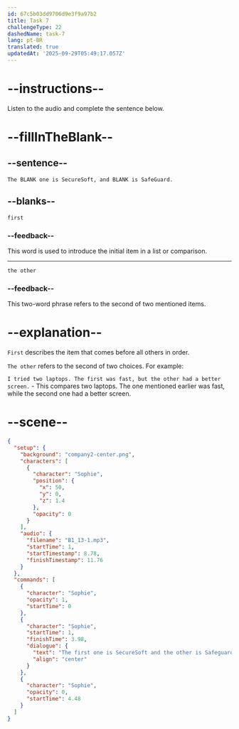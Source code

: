 ```yaml
---
id: 67c5b03dd9706d9e3f9a97b2
title: Task 7
challengeType: 22
dashedName: task-7
lang: pt-BR
translated: true
updatedAt: '2025-09-29T05:49:17.057Z'
---
```


<!-- (audio) Sophie: The first one is SecureSoft, and the other is SafeGuard. -->

# --instructions--

Listen to the audio and complete the sentence below.

# --fillInTheBlank--

## --sentence--

`The BLANK one is SecureSoft, and BLANK is SafeGuard.`

## --blanks--

`first`

### --feedback--

This word is used to introduce the initial item in a list or comparison.

---

`the other`

### --feedback--

This two-word phrase refers to the second of two mentioned items.

# --explanation--

`First` describes the item that comes before all others in order.

`The other` refers to the second of two choices. For example:

`I tried two laptops. The first was fast, but the other had a better screen.` - This compares two laptops. The one mentioned earlier was fast, while the second one had a better screen.

# --scene--

```json
{
  "setup": {
    "background": "company2-center.png",
    "characters": [
      {
        "character": "Sophie",
        "position": {
          "x": 50,
          "y": 0,
          "z": 1.4
        },
        "opacity": 0
      }
    ],
    "audio": {
      "filename": "B1_13-1.mp3",
      "startTime": 1,
      "startTimestamp": 8.78,
      "finishTimestamp": 11.76
    }
  },
  "commands": [
    {
      "character": "Sophie",
      "opacity": 1,
      "startTime": 0
    },
    {
      "character": "Sophie",
      "startTime": 1,
      "finishTime": 3.98,
      "dialogue": {
        "text": "The first one is SecureSoft and the other is Safeguard.",
        "align": "center"
      }
    },
    {
      "character": "Sophie",
      "opacity": 0,
      "startTime": 4.48
    }
  ]
}
```
